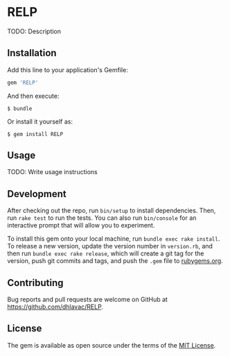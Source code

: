 # RELP

TODO: Description

## Installation

Add this line to your application's Gemfile:

```ruby
gem 'RELP'
```

And then execute:

    $ bundle

Or install it yourself as:

    $ gem install RELP

## Usage

TODO: Write usage instructions

## Development

After checking out the repo, run `bin/setup` to install dependencies. Then, run `rake test` to run the tests. You can also run `bin/console` for an interactive prompt that will allow you to experiment.

To install this gem onto your local machine, run `bundle exec rake install`. To release a new version, update the version number in `version.rb`, and then run `bundle exec rake release`, which will create a git tag for the version, push git commits and tags, and push the `.gem` file to [rubygems.org](https://rubygems.org).

## Contributing

Bug reports and pull requests are welcome on GitHub at https://github.com/dhlavac/RELP.


## License

The gem is available as open source under the terms of the [MIT License](http://opensource.org/licenses/MIT).

